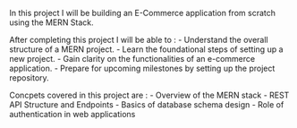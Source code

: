 
In this project I will be building an E-Commerce application from scratch using the MERN Stack.

After completing this project I will be able to :
    - Understand the overall structure of a MERN project.
    - Learn the foundational steps of setting up a new project.
    - Gain clarity on the functionalities of an e-commerce application.
    - Prepare for upcoming milestones by setting up the project repository.

Concpets covered in this project are :
    - Overview of the MERN stack
    - REST API Structure and Endpoints
    - Basics of database schema design
    - Role of authentication in web applications

